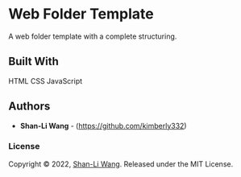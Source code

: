 # Web Folder Template
A web folder template with a complete structuring.

## Built With

HTML CSS JavaScript

## Authors

* **Shan-Li Wang** - (https://github.com/kimberly332)


### License

Copyright © 2022, [Shan-Li Wang](https://github.com/kimberly332).
Released under the MIT License.
